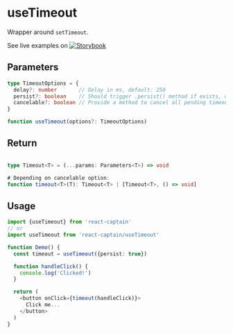 # useTimeout

Wrapper around `setTimeout`.

See live examples on [![Storybook](https://cdn.jsdelivr.net/gh/storybooks/brand@master/badge/badge-storybook.svg)](https://react-captain.soywod.me/?selectedKind=useTimeout&selectedStory=Default&full=0&addons=1&stories=1&panelRight=0&addonPanel=storybook%2Factions%2Factions-panel)

## Parameters

```typescript
type TimeoutOptions = {
  delay?: number       // Delay in ms, default: 250
  persist?: boolean    // Should trigger .persist() method if exists, default: false
  cancelable?: boolean // Provide a method to cancel all pending timeouts, default: false
}

function useTimeout(options?: TimeoutOptions)
```

## Return

```typescript

type Timeout<T> = (...params: Parameters<T>) => void

# Depending on cancelable option:
function timeout<T>(T): Timeout<T> | [Timeout<T>, () => void]
```

## Usage

```typescript
import {useTimeout} from 'react-captain'
// or
import useTimeout from 'react-captain/useTimeout'

function Demo() {
  const timeout = useTimeout({persist: true})

  function handleClick() {
    console.log('Clicked!')
  }

  return (
    <button onClick={timeout(handleClick)}>
      Click me...
    </button>
  )
}
```
